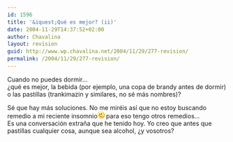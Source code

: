 ```yaml
---
id: 1596
title: '&iquest;Qué es mejor? (ii)'
date: 2004-11-29T14:37:52+02:00
author: Chavalina
layout: revision
guid: http://www.wp.chavalina.net/2004/11/29/277-revision/
permalink: /2004/11/29/277-revision/
---
```

Cuando no puedes dormir…  
&iquest;qué es mejor, la bebida (por ejemplo, una copa de brandy antes de dormir) o las pastillas (trankimazin y similares, no sé más nombres)?

Sé que hay más soluciones. No me miréis así que no estoy buscando remedio a mi reciente insomnio![emo](/imagenes/emoticonos/guino.gif) para eso tengo otros remedios…  
Es una conversación extra&ntilde;a que he tenido hoy. Yo creo que antes que pastillas cualquier cosa, aunque sea alcohol, &iquest;y vosotros?